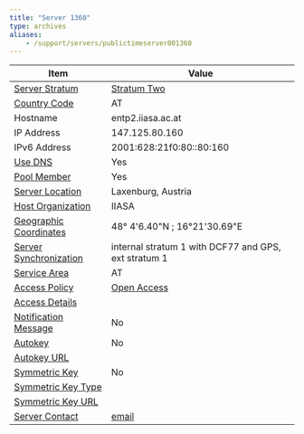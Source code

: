 ```yaml
---
title: "Server 1360"
type: archives
aliases:
    - /support/servers/publictimeserver001360
---
```


| Item | Value |
| ----- | ----- |
| [Server Stratum](/support/servers/serverstratum) | [Stratum Two](/support/servers/stratumtwotimeservers) |
| [Country Code](/support/servers/countrycode) | AT |
| Hostname |  entp2.iiasa.ac.at |
| IP Address |  147.125.80.160 |
| IPv6 Address |  2001:628:21f0:80::80:160 |
| [Use DNS](/support/servers/usedns) | Yes |
| [Pool Member](/support/servers/poolmember) | Yes |
| [Server Location](/support/servers/serverlocation) |  Laxenburg, Austria |
| [Host Organization](/support/servers/hostorganization) |  IIASA |
| [ Geographic Coordinates](/support/servers/geographiccoordinates) |  48° 4'6.40"N ; 16°21'30.69"E |
| [Server Synchronization](/support/servers/serversynchronization) |  internal stratum 1 with DCF77 and GPS, ext stratum 1  |
| [Service Area](/support/servers/servicearea) | AT |
| [Access Policy](/support/servers/accesspolicy) | [Open Access](/support/servers/openaccess) |
| [Access Details](/support/servers/accessdetails) |  |
| [Notification Message](/support/servers/notificationmessage) | No |
| [Autokey](/support/servers/autokey) | No |
| [Autokey URL](/support/servers/autokeyurl) | |
| [Symmetric Key](/support/servers/symmetrickey) | No |
| [Symmetric Key Type](/support/servers/symmetrickeytype) | |
| [Symmetric Key URL](/support/servers/symmetrickeyurl) | |
| [Server Contact](/support/servers/servercontact) | [email](mailto:time.admin@iiasa.ac.at) |